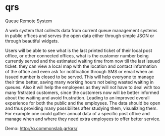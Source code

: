 # qrs
Queue Remote System

A web system that collects data from current queue management systems in public offices and serves the open data either through simple JSON or through beautiful widgets.

Users will be able to see what is the last printed ticket of their local post office, or other connected offices, what is the customer number being currently served and the estimated waiting time from now till the last issued ticket. they can view a local map with the location and contact information of the office and even ask for notification through SMS or email when an issued number is closed to be served.
This will help everyone to manage their time better, saving many working hours not being wasted waiting in queues.
Also it will help the employees as they will not have to deal with too many frstrated customers, since the customers now will be better informed about the waiting and avoid frustration. Leading to an improved overall experience for both the public and the employees.
The data should be open and thus providing many possibilites after studying them, visualizing them. For example one could gather annual data of a specific post office and manage when and where they need extra employees to offer better service. 

Demo: http://q.commonslab.gr/qrs/
